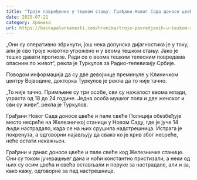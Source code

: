 ```yaml
---
title: "Троје повређених у тешком стању. Грађани Новог Сада доносе цвеће и пале свеће за настрадале"
date: 2025-07-21
category: Хроника
url: https://backapalankavesti.com/hronika/troje-povredjenih-u-teskom-stanju-gradjani-novog-sada-donose-cvece-i-pale-svece-za-nastradale/
---
```


„Они су оперативно збринути, још нека допунска дијагностика је у току, али је сво троје животно угрожено и у веома тешком стању. Јако је тешко давати прогнозе. Ради се о веома тешким телесним повредама опасним по живот“, рекла је Туркулов за Радио-телевизију Србије.

Поводом информација да су две девојчице преминуле у Клиничком центру Војводине, докторка Туркулов је рекла да то није тачно.

„То није тачно. Примљене су три особе, сви су нажалост веома млади, узраста од 18 до 24 године. Једна особа мушког пола и две женског и сви су живи“, рекла је Туркулов.

Грађани Новог Сада доносе цвеће и пале свеће
Полиција обезбеђује место несреће на Железничкој станици у Новом Саду, где је јуче 14 људи настрадало, када се на њих срушила надстрешница. Истрага је покренута, а одговорни најављују да свако ко је крив због несреће, неће остати некажњен.

Грађани и данас доносе цвеће и пале свеће код Железничке станице. Они су током јучерашњег дана и ноћи константно пристизали, а неки од њих су осим цвећа и свећа остављали и поруке за настрадале, али и за, како кажу, одговорне за пад настрешнице.
